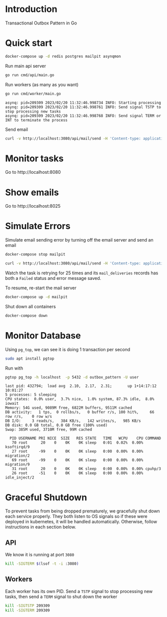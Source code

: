 # Introduction

Transactional Outbox Pattern in Go

# Quick start

```sh
docker-compose up -d redis postgres mailpit asynqmon
```

Run main api server

```sh
go run cmd/api/main.go
```

Run workers (as many as you want)

```sh
go run cmd/worker/main.go
```

```
asynq: pid=209309 2023/02/20 11:32:46.998734 INFO: Starting processing
asynq: pid=209309 2023/02/20 11:32:46.998761 INFO: Send signal TSTP to stop processing new tasks
asynq: pid=209309 2023/02/20 11:32:46.998768 INFO: Send signal TERM or INT to terminate the process
```

Send email

```sh
curl -v http://localhost:3080/api/mail/send -H 'Content-type: application/json' -d '{"from":"from@example.com","to":["to@example.com"],"subject":"Test Subject","content":"some content"}'
```

# Monitor tasks

Go to http://localhost:8080 


# Show emails

Go to http://localhost:8025


# Simulate Errors

Simulate email sending error by turning off the email server and send an email

```sh
docker-compose stop mailpit

curl -v http://localhost:3080/api/mail/send -H 'Content-type: application/json' -d '{"from":"from@example.com","to":["to@example.com"],"subject":"Test Mail Server Is DOWN","content":"some content"}'

```

Watch the task is retrying for 25 times and its `mail_deliveries` records has both a `Failed` status and error message saved.

To resume, re-start the mail server

```sh
docker-compose up -d mailpit
```

Shut down all containers

```sh
docker-compose down
```

# Monitor Database

Using `pg_top`, we can see it is doing 1 transaction per second

```sh
sudo apt install pgtop
```

Run with

```sh
pgtop pg_top -h localhost  -p 5432 -d outbox_pattern -U user
```

```
last pid: 432794;  load avg  2.10,  2.17,  2.31;       up 1+14:17:12                                                                                                                                                10:01:27
5 processes: 5 sleeping
CPU states:  0.0% user,  3.7% nice,  1.0% system, 87.3% idle,  8.0% iowait
Memory: 54G used, 9089M free, 6822M buffers, 9511M cached
DB activity:   1 tps,  0 rollbs/s,   0 buffer r/s, 100 hit%,     66 row r/s,    0 row w/s 
DB I/O:     3 reads/s,   384 KB/s,   142 writes/s,   985 KB/s  
DB disk: 0.0 GB total, 0.0 GB free (100% used)
Swap: 385M used, 3710M free, 99M cached

  PID USERNAME PRI NICE  SIZE   RES STATE   TIME   WCPU    CPU COMMAND
   70 root      20    0    0K    0K sleep   0:01  0.02%  0.00% ksoftirqd/9
   27 root     -99    0    0K    0K sleep   0:00  0.00%  0.00% migration/2
   69 root     -99    0    0K    0K sleep   0:00  0.00%  0.00% migration/9
   31 root      20    0    0K    0K sleep   0:00  0.00%  0.00% cpuhp/3
   26 root     -51    0    0K    0K sleep   0:00  0.00%  0.00% idle_inject/2

```


# Graceful Shutdown

To prevent tasks from being dropped prematurely, we gracefully shut down each service properly. They
both listen to OS signals so if these were deployed in kubernetes, it will be handled automatically.
Otherwise, follow instructions in each section below.

## API

We know it is running at port `3080`

```sh
kill -SIGTERM $(lsof -t -i :3080) 
```

## Workers

Each worker has its own PID. Send a `TSTP` signal to stop processing new tasks, then send a `TERM` signal to shut down the worker

```sh
kill -SIGTSTP 209309
kill -SIGTERM 209309
```
